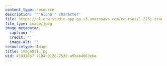 ```yaml
---
content_type: resource
description: '''Alpha'' character'
file: https://ol-ocw-studio-app-qa.s3.amazonaws.com/courses/1-225j-transportation-flow-systems-fall-2002/45832667710491287530a9bab4063eba_image011.jpg
file_type: image/jpeg
image_metadata:
  caption: ''
  credit: ''
  image-alt: ''
resourcetype: Image
title: image011.jpg
uid: 45832667-7104-9128-7530-a9bab4063eba
---
```

